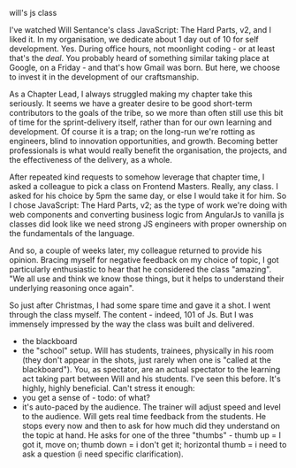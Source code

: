 will's js class


I've watched Will Sentance's class JavaScript: The Hard Parts, v2, and I liked it.
In my organisation, we dedicate about 1 day out of 10 for self development. Yes. During office hours, not moonlight coding - or at least that's the *deal*. You probably heard of something similar taking place at Google, on a Friday - and that's how Gmail was born. But here, we choose to invest it in the development of our craftsmanship.

As a Chapter Lead, I always struggled making my chapter take this seriously. It seems we have a greater desire to be good short-term contributors to the goals of the tribe, so we more than often still use this bit of time for the sprint-delivery itself, rather than for our own learning and development. Of course it is a trap; on the long-run we're rotting as engineers, blind to innovation opportunities, and growth. Becoming better professionals is what would really benefit the organisation, the projects, and the effectiveness of the delivery, as a whole.

After repeated kind requests to somehow leverage that chapter time, I asked a colleague to pick a class on Frontend Masters. Really, any class. I asked for his choice by 5pm the same day, or else I would take it for him. So I chose JavaScript: The Hard Parts, v2; as the type of work we're doing with web components and converting business logic from AngularJs to vanilla js classes did look like we need strong JS engineers with proper ownership on the fundamentals of the language.

And so, a couple of weeks later, my colleague returned to provide his opinion. Bracing myself for negative feedback on my choice of topic, I got particularly enthusiastic to hear that he considered the class "amazing". "We all use and think we know those things, but it helps to understand their underlying reasoning once again".

So just after Christmas, I had some spare time and gave it a shot. I went through the class myself. The content - indeed, 101 of Js. But I was immensely impressed by the way the class was built and delivered.

- the blackboard
- the "school" setup. Will has students, trainees, physically in his room (they don't appear in the shots, just rarely when one is "called at the blackboard"). You, as spectator, are an actual spectator to the learning act taking part between Will and his students. I've seen this before. It's highly, highly beneficial. Can't stress it enough:
 - you get a sense of - todo: of what?
 - it's auto-paced by the audience. The trainer will adjust speed and level to the audience. Will gets real time feedback from the students. He stops every now and then to ask for how much did they understand on the topic at hand. He asks for one of the three "thumbs" - thumb up = I got it, move on; thumb down = i don't get it; horizontal thumb = i need to ask a question (i need specific clarification).
